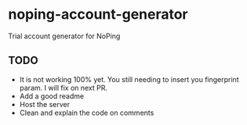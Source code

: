 # noping-account-generator
 Trial account generator for NoPing
## TODO
- It is not working 100% yet. You still needing to insert you fingerprint param. I will fix on next PR.
- Add a good readme
- Host the server
- Clean and explain the code on comments
